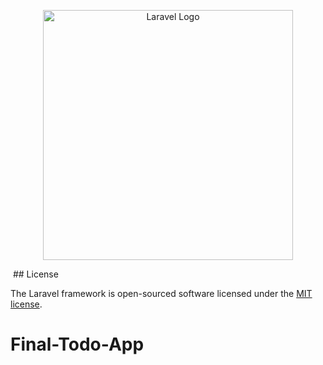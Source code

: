 <p align="center"><a href="https://laravel.com" target="_blank"><img src="https://raw.githubusercontent.com/laravel/art/master/logo-lockup/5%20SVG/2%20CMYK/1%20Full%20Color/laravel-logolockup-cmyk-red.svg" width="400" alt="Laravel Logo"></a></p>
<image href="https://private-user-images.githubusercontent.com/118819624/291218255-86aece1b-acbd-4cf8-9d84-44082a5761b3.png?jwt=eyJhbGciOiJIUzI1NiIsInR5cCI6IkpXVCJ9.eyJpc3MiOiJnaXRodWIuY29tIiwiYXVkIjoicmF3LmdpdGh1YnVzZXJjb250ZW50LmNvbSIsImtleSI6ImtleTEiLCJleHAiOjE3MDI4OTEyOTgsIm5iZiI6MTcwMjg5MDk5OCwicGF0aCI6Ii8xMTg4MTk2MjQvMjkxMjE4MjU1LTg2YWVjZTFiLWFjYmQtNGNmOC05ZDg0LTQ0MDgyYTU3NjFiMy5wbmc_WC1BbXotQWxnb3JpdGhtPUFXUzQtSE1BQy1TSEEyNTYmWC1BbXotQ3JlZGVudGlhbD1BS0lBSVdOSllBWDRDU1ZFSDUzQSUyRjIwMjMxMjE4JTJGdXMtZWFzdC0xJTJGczMlMkZhd3M0X3JlcXVlc3QmWC1BbXotRGF0ZT0yMDIzMTIxOFQwOTE2MzhaJlgtQW16LUV4cGlyZXM9MzAwJlgtQW16LVNpZ25hdHVyZT01ZGMxNGY3ZDY2ZThkYTc5Y2U1OTk0NjczMDVhZTE1ZDU0ZDJmMmMwY2I1MGFiMzg4MjExYzM1ZjFiMjllNDdhJlgtQW16LVNpZ25lZEhlYWRlcnM9aG9zdCZhY3Rvcl9pZD0wJmtleV9pZD0wJnJlcG9faWQ9MCJ9.5ebg6zXkK6p6qsGHv1BdX-EV6-a0xF4VmBNCzTuxMLo"></image>
## License

The Laravel framework is open-sourced software licensed under the [MIT license](https://opensource.org/licenses/MIT).
# Final-Todo-App
